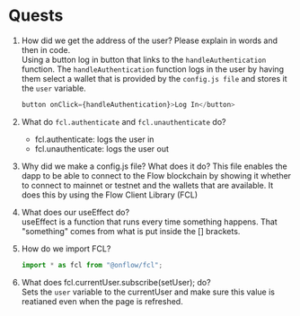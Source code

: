 # Quests
1. How did we get the address of the user? Please explain in words and then in code.  
   Using a button log in button that links to the `handleAuthentication` function. The `handleAuthentication` function logs in the user by having them select a wallet      that is provided by the `config.js file` and stores it the `user` variable.
    ```javascript
    button onClick={handleAuthentication}>Log In</button>
    ```
2. What do `fcl.authenticate` and `fcl.unauthenticate` do?
   - fcl.authenticate: logs the user in
   - fcl.unauthenticate: logs the user out

3. Why did we make a config.js file? What does it do?
   This file enables the dapp to be able to connect to the Flow blockchain by showing it whether to connect to mainnet or testnet and the wallets that are available. It    does this by using the Flow Client Library (FCL)

4. What does our useEffect do?   
    useEffect is a function that runs every time something happens. That "something" comes from what is put inside the [] brackets.

5. How do we import FCL?
    ```javascript
    import * as fcl from "@onflow/fcl";
    ```

6. What does fcl.currentUser.subscribe(setUser); do?  
   Sets the `user` variable to the currentUser and make sure this value is reatianed even when the page is refreshed.
